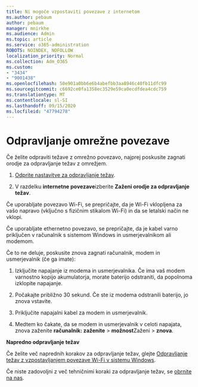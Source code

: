 ```yaml
---
title: Ni mogoče vzpostaviti povezave z internetom
ms.author: pebaum
author: pebaum
manager: mnirkhe
ms.audience: Admin
ms.topic: article
ms.service: o365-administration
ROBOTS: NOINDEX, NOFOLLOW
localization_priority: Normal
ms.collection: Adm_O365
ms.custom:
- "3434"
- "9001438"
ms.openlocfilehash: 50e901a0bb6e6b4abefbb3aa8946c40fb11dfc99
ms.sourcegitcommit: c6692ce0fa1358ec3529e59ca0ecdfdea4cdc759
ms.translationtype: MT
ms.contentlocale: sl-SI
ms.lasthandoff: 09/15/2020
ms.locfileid: "47794278"
---
```

# <a name="fix-network-connection"></a>Odpravljanje omrežne povezave

Če želite odpraviti težave z omrežno povezavo, najprej poskusite zagnati orodje za odpravljanje težav z omrežjem. 

1. [Odprite nastavitve za odpravljanje težav](ms-settings:troubleshoot).

2. V razdelku **internetne povezave**izberite **Zaženi orodje za odpravljanje težav**.

Če uporabljate povezavo Wi-Fi, se prepričajte, da je Wi-Fi vklopljena za vašo napravo (vključno s fizičnim stikalom Wi-Fi) in da se letalski način ne vklopi.

Če uporabljate ethernetno povezavo, se prepričajte, da je kabel varno priključen v računalnik s sistemom Windows in usmerjevalnikom ali modemom.

Če to ne deluje, poskusite znova zagnati računalnik, modem in usmerjevalnik (če ga imate):

1. Izključite napajanje iz modema in usmerjevalnika. Če ima vaš modem varnostno kopijo akumulatorja, morate baterijo odstraniti, da popolnoma izklopite napajanje.

2. Počakajte približno 30 sekund. Če ste iz modema odstranili baterijo, jo znova vstavite.

3. Priključite napajalni kabel za modem in usmerjevalnik.

4. Medtem ko čakate, da se modem in usmerjevalnik v celoti napajata, znova zaženite **računalnik: zaženite**  >  **možnost**Zaženi  >  **znova**.

**Napredno odpravljanje težav**

Če želite več naprednih korakov za odpravljanje težav, glejte [Odpravljanje težav z vzpostavljanjem povezave Wi-Fi v sistemu Windows](https://support.microsoft.com/help/10741?ocid=SMC10741%2F). 

Če niste zadovoljni z več tehničnimi koraki za odpravljanje težav, se [obrnite na nas](https://support.microsoft.com/contactus).
